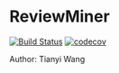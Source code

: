 # ReviewMiner

[![Build Status](https://travis-ci.org/tianyiwangnova/2021_project__ReviewMiner.svg?branch=main)](https://travis-ci.org/tianyiwangnova/2021_project__ReviewMiner)
[![codecov](https://codecov.io/gh/tianyiwangnova/2021_project__ReviewMiner/branch/main/graph/badge.svg?token=X8OKTSU13D)](https://codecov.io/gh/tianyiwangnova/2021_project__ReviewMiner)

Author: Tianyi Wang

